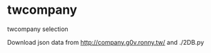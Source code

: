 twcompany
=========

twcompany selection

Download json data from http://company.g0v.ronny.tw/
and ./2DB.py
